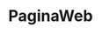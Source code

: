 # PaginaWeb
<http>
  <head>
    <title>Pagina Web </titlle>
  </head>
  <body>
    <p>Esto es una paguina web</p>
    <ul>
      <li>queso</li>
      <li>Jamón</li>
    </ul>
  </body>
 </http>
